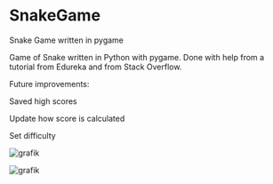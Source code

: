# SnakeGame
Snake Game written in pygame

Game of Snake written in Python with pygame. Done with help from a tutorial from Edureka and from Stack Overflow.

Future improvements:

  Saved high scores
  
  Update how score is calculated
  
  Set difficulty


![grafik](https://user-images.githubusercontent.com/98595145/173789992-a40f2e48-d0c4-4a3c-afb6-084763d0fbba.png)


![grafik](https://user-images.githubusercontent.com/98595145/173790319-5d314470-b39f-4cc7-8770-e4cdd9c622df.png)

